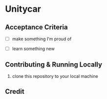 # Unitycar

## Acceptance Criteria

- [ ] make something I'm proud of
- [ ] learn something new


## Contributing & Running Locally

1. clone this repository to your local machine


## Credit